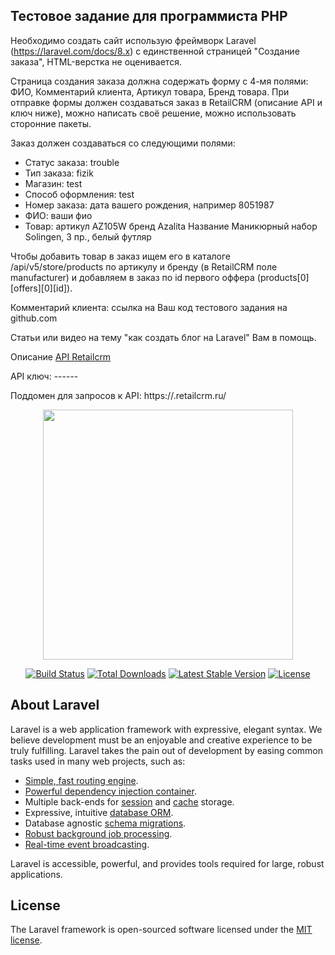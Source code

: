 ## Тестовое задание для программиста PHP

Необходимо создать сайт использую фреймворк Laravel (https://laravel.com/docs/8.x) с единственной страницей "Создание заказа", HTML-верстка не оценивается.

Страница создания заказа должна содержать форму с 4-мя полями: ФИО, Комментарий клиента, Артикул товара, Бренд товара. При отправке формы должен создаваться заказ в RetailCRM (описание API и ключ ниже), можно написать своё решение, можно использовать сторонние пакеты.

Заказ должен создаваться со следующими полями:
- Статус заказа: trouble
- Тип заказа: fizik
- Магазин: test
- Способ оформления: test
- Номер заказа: дата вашего рождения, например 8051987
- ФИО: ваши фио
- Товар: артикул AZ105W бренд Azalita Название Маникюрный набор Solingen, 3 пр., белый футляр

Чтобы добавить товар в заказ ищем его в каталоге /api/v5/store/products по артикулу и бренду (в RetailCRM поле manufacturer) и добавляем в заказ по id первого оффера (products[0][offers][0][id]).

Комментарий клиента: ссылка на Ваш код тестового задания на github.com

Статьи или видео на тему "как создать блог на Laravel" Вам в помощь.

Описание <a href="https://help.retailcrm.ru/Developers/Index" target="_blank">API Retailcrm</a>

API ключ: ------

Поддомен для запросов к API: https://<your-site>.retailcrm.ru/

<p align="center"><a href="https://laravel.com" target="_blank"><img src="https://raw.githubusercontent.com/laravel/art/master/logo-lockup/5%20SVG/2%20CMYK/1%20Full%20Color/laravel-logolockup-cmyk-red.svg" width="400"></a></p>

<p align="center">
<a href="https://travis-ci.org/laravel/framework"><img src="https://travis-ci.org/laravel/framework.svg" alt="Build Status"></a>
<a href="https://packagist.org/packages/laravel/framework"><img src="https://img.shields.io/packagist/dt/laravel/framework" alt="Total Downloads"></a>
<a href="https://packagist.org/packages/laravel/framework"><img src="https://img.shields.io/packagist/v/laravel/framework" alt="Latest Stable Version"></a>
<a href="https://packagist.org/packages/laravel/framework"><img src="https://img.shields.io/packagist/l/laravel/framework" alt="License"></a>
</p>

## About Laravel

Laravel is a web application framework with expressive, elegant syntax. We believe development must be an enjoyable and creative experience to be truly fulfilling. Laravel takes the pain out of development by easing common tasks used in many web projects, such as:

- [Simple, fast routing engine](https://laravel.com/docs/routing).
- [Powerful dependency injection container](https://laravel.com/docs/container).
- Multiple back-ends for [session](https://laravel.com/docs/session) and [cache](https://laravel.com/docs/cache) storage.
- Expressive, intuitive [database ORM](https://laravel.com/docs/eloquent).
- Database agnostic [schema migrations](https://laravel.com/docs/migrations).
- [Robust background job processing](https://laravel.com/docs/queues).
- [Real-time event broadcasting](https://laravel.com/docs/broadcasting).

Laravel is accessible, powerful, and provides tools required for large, robust applications.

## License

The Laravel framework is open-sourced software licensed under the [MIT license](https://opensource.org/licenses/MIT).
